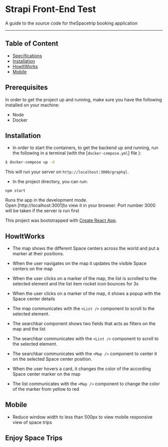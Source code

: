 # Strapi Front-End Test

A guide to the source code for theSpacetrip booking application

---

## Table of Content

- [Specifications](#Prerequisites)
- [Installation](#Installation)
- [HowItWorks](#HowItWorks)
- [Mobile](#Mobile)

## Prerequisites

In order to get the project up and running, make sure you have the following installed on your machine:

- Node
- Docker

## Installation

- In order to start the containers, to get the backend up and running, run the following in a terminal (with the [`docker-compose.yml`] file ):

```sh
$ docker-compose up -d
```

This will run your server on `http://localhost:3000/graphql`.

- In the project directory, you can run:

`npm start`

Runs the app in the development mode.\
Open [http://localhost:3001]to view it in your browser. Port number 3000 will be taken if the server is run first

This project was bootstrapped with [Create React App](https://github.com/facebook/create-react-app).

## HowItWorks

- The map shows the different Space centers across the world and put a marker at their positions.

- When the user navigates on the map it updates the visible Space centers on the map
- When the user clicks on a marker of the map, the list is scrolled to the selected element and the list item rocket icon bounces for 3s

- When the user clicks on a marker of the map, it shows a popup with the Space center details

- The map communicates with the `<List />` component to scroll to the selected element.

- The searchbar component shows two fields that acts as filters on the map and the list

- The searchbar communicates with the `<List />` component to scroll to the selected element.

- The searchbar communicates with the `<Map />` component to center it on the selected Space center position.

- When the user hovers a card, it changes the color of the according Space center marker on the map

- The list communicates with the `<Map />` component to change the color of the marker from yellow to red

## Mobile

- Reduce window width to less than 500px to view mobile responsive view of space trips

## Enjoy Space Trips
